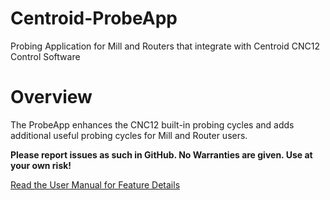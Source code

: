 # Centroid-ProbeApp
Probing Application for Mill and Routers that integrate with Centroid CNC12 Control Software

# Overview
The ProbeApp enhances the CNC12 built-in probing cycles and adds additional useful probing cycles for Mill and Router users.

**Please report issues as such in GitHub. No Warranties are given. Use at your own risk!**

[Read the User Manual for Feature Details](https://swissi2000.github.io/Centroid-ProbeApp/)
